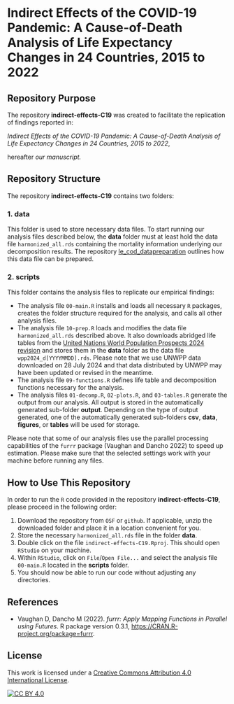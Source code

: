 # Indirect Effects of the COVID-19 Pandemic: A Cause-of-Death Analysis of Life Expectancy Changes in 24 Countries, 2015 to 2022

## Repository Purpose
The repository **indirect-effects-C19** was created to facilitate the replication of findings reported in:

*Indirect Effects of the COVID-19 Pandemic: A Cause-of-Death Analysis of Life Expectancy Changes in 24 Countries, 2015 to 2022*,

hereafter *our manuscript.*

## Repository Structure
The repository **indirect-effects-C19** contains two folders:

### 1. data
This folder is used to store necessary data files. To start running our analysis files described below, the **data** folder must at least hold the data file `harmonized_all.rds` containing the mortality information underlying our decomposition results. The repository [le_cod_datapreparation](https://doi.org/10.17605/OSF.IO/W8XFT) outlines how this data file can be prepared.

### 2. scripts
This folder contains the analysis files to replicate our empirical findings:

- The analysis file `00-main.R` installs and loads all necessary `R` packages, creates the folder structure required for the analysis, and calls all other analysis files.
- The analysis file `10-prep.R` loads and modifies the data file `harmonized_all.rds` described above. It also downloads abridged life tables from the [United Nations World Population Prospects 2024 revision](https://population.un.org/wpp/) and stores them in the **data** folder as the data file `wpp2024_d[YYYYMMDD].rds`. Please note that we use UNWPP data downloaded on 28 July 2024 and that data distributed by UNWPP may have been updated or revised in the meantime.
- The analysis file `09-functions.R` defines life table and decomposition functions necessary for the analysis.
- The analysis files `01-decomp.R`, `02-plots.R`, and `03-tables.R` generate the output from our analysis. All output is stored in the automatically generated sub-folder **output**. Depending on the type of output generated, one of the automatically generated sub-folders **csv**, **data**, **figures**, or **tables** will be used for storage.
 
Please note that some of our analysis files use the parallel processing capabilities of the `furrr` package (Vaughan and Dancho 2022) to speed up estimation. Please make sure that the selected settings work with your machine before running any files.

## How to Use This Repository
In order to run the `R` code provided in the repository **indirect-effects-C19**, please proceed in the following order:

1. Download the repository from `OSF` or `github`. If applicable, unzip the downloaded folder and place it in a location convenient for you. 
2. Store the necessary `harmonized_all.rds` file in the folder **data**. 
3. Double click on the file `indirect-effects-C19.Rproj`. This should open `RStudio` on your machine.  
4. Within `RStudio`, click on `File`/`Open File...` and select the analysis file `00-main.R` located in the **scripts** folder.
5. You should now be able to run our code without adjusting any directories.

## References

- Vaughan D, Dancho M (2022). _furrr: Apply Mapping Functions in Parallel using Futures_. R package version 0.3.1, <https://CRAN.R-project.org/package=furrr>. 

## License
This work is licensed under a
[Creative Commons Attribution 4.0 International License][cc-by].

[![CC BY 4.0][cc-by-image]][cc-by]

[cc-by]: http://creativecommons.org/licenses/by/4.0/
[cc-by-image]: https://i.creativecommons.org/l/by/4.0/88x31.png
